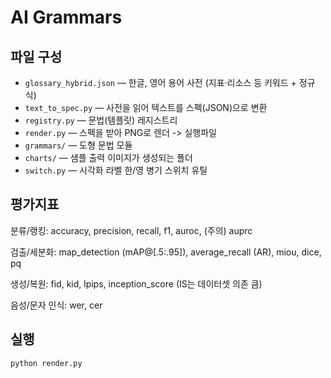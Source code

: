 # AI Grammars

## 파일 구성

- `glossary_hybrid.json` — 한글, 영어 용어 사전 (지표·리소스 등 키워드 + 정규식)
- `text_to_spec.py` — 사전을 읽어 텍스트를 스펙(JSON)으로 변환
- `registry.py` — 문법(템플릿) 레지스트리
- `render.py` — 스펙을 받아 PNG로 렌더 -> 실행파일
- `grammars/` — 도형 문법 모듈
- `charts/` — 샘플 출력 이미지가 생성되는 폴더
- `switch.py` — 시각화 라벨 한/영 병기 스위치 유틸

## 평가지표

분류/랭킹: accuracy, precision, recall, f1, auroc, (주의) auprc

검출/세분화: map_detection (mAP@[.5:.95]), average_recall (AR), miou, dice, pq

생성/복원: fid, kid, lpips, inception_score (IS는 데이터셋 의존 큼)

음성/문자 인식: wer, cer

## 실행

```bash
python render.py
```
